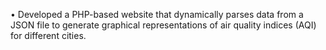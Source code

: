 •	Developed a PHP-based website that dynamically parses data from a JSON file to generate graphical representations of air quality indices (AQI) for different cities.
